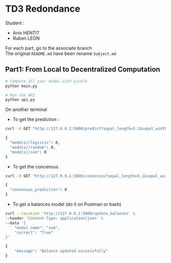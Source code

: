 # TD3 Redondance
Student :
- Anis HENTIT
- Ruben LEON

For each part, go to the associate branch  
The original `README.md` have been rename `Subject.md`

## Part1: From Local to Decentralized Computation
```bash
# Compute all your model with pickle
python main.py

# Run the API
python api.py
```
On another terminal
- To get the prediction : 
```bash
curl -X GET "http://127.0.0.1:5000/predict?sepal_length=5.1&sepal_width=3.5&petal_length=1.4&petal_width=0.2"

{
  "models//logistic": 0,
  "models//random": 0,
  "models//svm": 0
}
```
- To get the concensus
```bash
curl -X GET "http://127.0.0.1:5000/consensus?sepal_length=5.1&sepal_width=3.5&petal_length=1.4&petal_width=0.2"

{
  "consensus_prediction": 0
}
```
- To get a balances model (do it on Postman or bash)
```bash
curl --location 'http://127.0.0.1:5000/update_balances' \
--header 'Content-Type: application/json' \
--data '{
    "model_name": "svm", 
    "correct": "True"
}'

{
    "message": "Balance updated successfully"
}
```